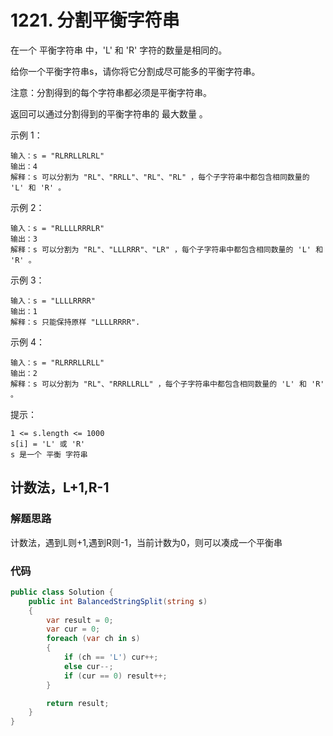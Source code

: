 # 1221. 分割平衡字符串
在一个 平衡字符串 中，'L' 和 'R' 字符的数量是相同的。

给你一个平衡字符串s，请你将它分割成尽可能多的平衡字符串。

注意：分割得到的每个字符串都必须是平衡字符串。

返回可以通过分割得到的平衡字符串的 最大数量 。


示例 1：
```
输入：s = "RLRRLLRLRL"
输出：4
解释：s 可以分割为 "RL"、"RRLL"、"RL"、"RL" ，每个子字符串中都包含相同数量的 'L' 和 'R' 。
```
示例 2：
```
输入：s = "RLLLLRRRLR"
输出：3
解释：s 可以分割为 "RL"、"LLLRRR"、"LR" ，每个子字符串中都包含相同数量的 'L' 和 'R' 。
```
示例 3：
```
输入：s = "LLLLRRRR"
输出：1
解释：s 只能保持原样 "LLLLRRRR".
```
示例 4：
```
输入：s = "RLRRRLLRLL"
输出：2
解释：s 可以分割为 "RL"、"RRRLLRLL" ，每个子字符串中都包含相同数量的 'L' 和 'R' 。
```

提示：
```
1 <= s.length <= 1000
s[i] = 'L' 或 'R'
s 是一个 平衡 字符串
```
## 计数法，L+1,R-1
### 解题思路
计数法，遇到L则+1,遇到R则-1，当前计数为0，则可以凑成一个平衡串
### 代码

```csharp
public class Solution {
    public int BalancedStringSplit(string s)
    {
        var result = 0;
        var cur = 0;
        foreach (var ch in s)
        {
            if (ch == 'L') cur++;
            else cur--;
            if (cur == 0) result++;
        }

        return result;
    }
}
```
